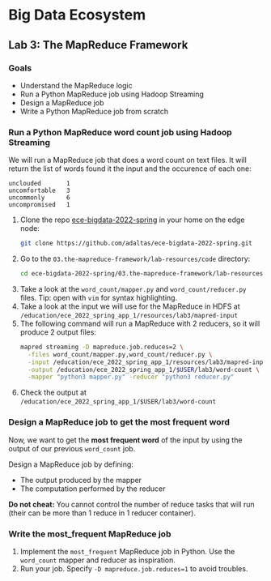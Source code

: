 # Big Data Ecosystem

## Lab 3: The MapReduce Framework

### Goals

- Understand the MapReduce logic
- Run a Python MapReduce job using Hadoop Streaming
- Design a MapReduce job
- Write a Python MapReduce job from scratch

### Run a Python MapReduce word count job using Hadoop Streaming

We will run a MapReduce job that does a word count on text files. It will return the list of words found it the input and the occurence of each one:

```
unclouded       1
uncomfortable   3
uncommonly      6
uncompromised   1
```

1. Clone the repo [ece-bigdata-2022-spring](https://github.com/adaltas/ece-bigdata-2022-spring.git) in your home on the edge node:
   ```bash
   git clone https://github.com/adaltas/ece-bigdata-2022-spring.git
   ```
2. Go to the `03.the-mapreduce-framework/lab-resources/code` directory:
   ```bash
   cd ece-bigdata-2022-spring/03.the-mapreduce-framework/lab-resources/code
   ```
3. Take a look at the `word_count/mapper.py` and `word_count/reducer.py` files. Tip: open with `vim` for syntax highlighting.
4. Take a look at the input we will use for the MapReduce in HDFS at `/education/ece_2022_spring_app_1/resources/lab3/mapred-input`
5. The following command will run a MapReduce with 2 reducers, so it will produce 2 output files:
   ```bash
   mapred streaming -D mapreduce.job.reduces=2 \
     -files word_count/mapper.py,word_count/reducer.py \
     -input /education/ece_2022_spring_app_1/resources/lab3/mapred-input \
     -output /education/ece_2022_spring_app_1/$USER/lab3/word-count \
     -mapper "python3 mapper.py" -reducer "python3 reducer.py"
   ```
6. Check the output at `/education/ece_2022_spring_app_1/$USER/lab3/word-count`

### Design a MapReduce job to get the most frequent word

Now, we want to get the **most frequent word** of the input by using the output of our previous `word_count` job.

Design a MapReduce job by defining:

- The output produced by the mapper
- The computation performed by the reducer

**Do not cheat:** You cannot control the number of reduce tasks that will run (their can be more than 1 reduce in 1 reducer container).

### Write the most_frequent MapReduce job

1. Implement the `most_frequent` MapReduce job in Python. Use the `word_count` mapper and reducer as inspiration.
2. Run your job. Specify `-D mapreduce.job.reduces=1` to avoid troubles.

















